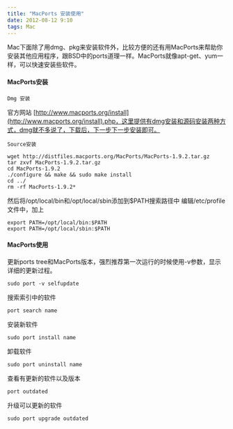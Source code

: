 ```yaml
---
title: "MacPorts 安装使用"
date: 2012-08-12 9:10
tags: Mac
---
```


Mac下面除了用dmg、pkg来安装软件外，比较方便的还有用MacPorts来帮助你安装其他应用程序，跟BSD中的ports道理一样。MacPorts就像apt-get、yum一样，可以快速安装些软件。

#### MacPorts安装<!-- more -->
	Dmg 安装
官方网站 [http://www.macports.org/install](http://www.macports.org/install).php，这里提供有dmg安装和源码安装两种方式，dmg就不多说了，下载后，下一步下一步安装即可。


	Source安装
```
wget http://distfiles.macports.org/MacPorts/MacPorts-1.9.2.tar.gz
tar zxvf MacPorts-1.9.2.tar.gz
cd MacPorts-1.9.2
./configure && make && sudo make install
cd ../
rm -rf MacPorts-1.9.2*
```

然后将/opt/local/bin和/opt/local/sbin添加到$PATH搜索路径中
编辑/etc/profile文件中，加上
```
export PATH=/opt/local/bin:$PATH
export PATH=/opt/local/sbin:$PATH
```
#### MacPorts使用
更新ports tree和MacPorts版本，强烈推荐第一次运行的时候使用-v参数，显示详细的更新过程。
```
sudo port -v selfupdate
```
搜索索引中的软件
```
port search name
```
安装新软件
```
sudo port install name
```
卸载软件
```
sudo port uninstall name
```
查看有更新的软件以及版本
```
port outdated
```
升级可以更新的软件
```
sudo port upgrade outdated
```